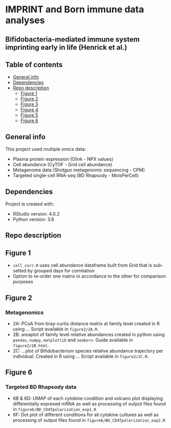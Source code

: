 # IMPRINT and Born immune data analyses 
## Bifidobacteria-mediated immune system imprinting early in life (Henrick et al.) 

## Table of contents
* [General info](#general-info)
* [Dependencies](#dependencies)
* [Repo description](#repo-description)
	* [Figure 1](#figure-1)
	* [Figure 2](#figure-2)
	* [Figure 3](#figure-3)
	* [Figure 4](#figure-4)
	* [Figure 5](#figure-5)
	* [Figure 6](#figure-6)

## General info
This project used multiple omics data:
- Plasma protein expression (Olink - NPX values)
- Cell abundance (CyTOF - Grid cell abundance)
- Metagenome data (Shotgun metagenomic sequencing - CPM)
- Targeted single-cell RNA-seq (BD Rhapsody - MolsPerCell)
	
## Dependencies
Project is created with:
* RStudio version: 4.0.2
* Python version: 3.8

## Repo description

## Figure 1 
- ```cell_corr.R``` uses cell abundance dataframe built from Grid that is sub-setted by grouped days for correlation
- Option to re-order one matrix in accordance to the other for comparison purposes

## Figure 2
### Metagenomics
- 2A: PCoA from bray-curtis distance matrix at family level created in R using ... Script available in `figure2/2A.R`.
- 2B: areaplot of family level relative abundances created in python using `pandas`, `numpy`, `matplotlib` and `seaborn`. Guide available in `figure2/2B.html`.
- 2C: ...plot of Bifidobacterium species relative abundance trajectory per individual. Created in R using ... Script available in `figure2/2C.R`. 

## Figure 6
### Targeted BD Rhapsody data
- 6B & 6D: UMAP of each cytokine condition and volcano plot displaying differentially expresed mRNA as well as processing of output files found in ```figure6/BD_CD4Tpolarization_exp1.R```
- 6F: Dot plot of different conditions for all cytokine cultures as well as processing of output files found in ```figure6/BD_CD4Tpolarization_exp2.R```
